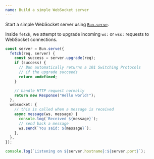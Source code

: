 ```yaml
---
name: Build a simple WebSocket server
---
```


Start a simple WebSocket server using [`Bun.serve`](https://bun.com/docs/api/http).

Inside `fetch`, we attempt to upgrade incoming `ws:` or `wss:` requests to WebSocket connections.

```ts
const server = Bun.serve({
  fetch(req, server) {
    const success = server.upgrade(req);
    if (success) {
      // Bun automatically returns a 101 Switching Protocols
      // if the upgrade succeeds
      return undefined;
    }

    // handle HTTP request normally
    return new Response("Hello world!");
  },
  websocket: {
    // this is called when a message is received
    async message(ws, message) {
      console.log(`Received ${message}`);
      // send back a message
      ws.send(`You said: ${message}`);
    },
  },
});

console.log(`Listening on ${server.hostname}:${server.port}`);
```
